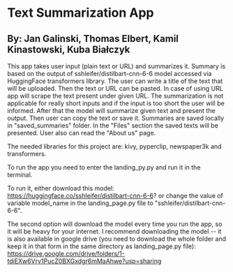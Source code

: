 # Text Summarization App

## By: Jan Galinski, Thomas Elbert, Kamil Kinastowski, Kuba Białczyk

This app takes user input (plain text or URL) and summarizes it. Summary is based on the output of sshleifer/distilbart-cnn-6-6 model accessed via HuggingFace transformers library. The user can write a title of the text that will be uploaded. Then the text or URL can be pasted. In case of using URL app will scrape the text present under given URL. The summarization is not applicable for really short inputs and if the input is too short the user will be informed. After that the model will summarize given text and present the output. Then user can copy the text or save it. Summaries are saved locally in "saved_summaries" folder. In the "Files" section the saved texts will be presented. User also can read the "About us" page.

The needed libraries for this project are: kivy, pyperclip, newspaper3k and transformers. 

To run the app you need to enter the landing_py.py and run it in the terminal.

To run it, either download this model: https://huggingface.co/sshleifer/distilbart-cnn-6-6? or change the value of variable model_name in the landing_page.py file to "sshleifer/distilbart-cnn-6-6".

The second option will download the model every time you run the app, so it will be heavy for your internet. I recommend downloading the model -- it is also available in google drive (you need to download the whole folder and keep it in that form in the same directory as landing_page.py file): https://drive.google.com/drive/folders/1-tdiEXw6Vrv1PucZ0BXGxdgr6mMaAhwe?usp=sharing

